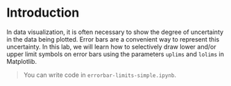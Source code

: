# Introduction

In data visualization, it is often necessary to show the degree of uncertainty in the data being plotted. Error bars are a convenient way to represent this uncertainty. In this lab, we will learn how to selectively draw lower and/or upper limit symbols on error bars using the parameters `uplims` and `lolims` in Matplotlib.

> You can write code in `errorbar-limits-simple.ipynb`.
